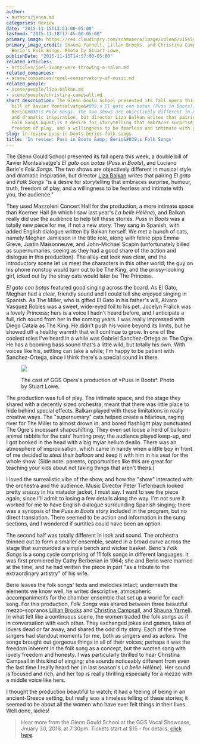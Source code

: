 ```yaml
---
author:
- authors/jenna.md
categories: Review
date: "2015-11-15T13:51:00-05:00"
lastmod: "2015-11-18T17:45:00-05:00"
primary_image: https://res.cloudinary.com/schmopera/image/upload/v1545409169/media/webhook-uploads/1447886426197/2015-11-14---GGSOperaSquare.jpg.jpg
primary_image_credit: Shauna Yarnell, Lillan Brooks, and Christina Campsall in Luciano
  Berio's Folk Songs. Photo by Stuart Lowe,
publishDate: "2015-11-15T14:57:00-05:00"
related_articles:
- articles/joel-ivany-were-throwing-a-salon.md
related_companies:
- scene/companies/royal-conservatory-of-music.md
related_people:
- scene/people/liza-balkan.md
- scene/people/christina-campsall.md
short_description: The Glenn Gould School presented its fall opera this week, a double
  bill of Xavier Montsalvatge&#039;s El gato con botas (Puss in Boots), and Luciano
  Berio&#039;s Folk Songs. The two shows are objectively different in musical style
  and dramatic inspiration, but director Liza Balkan writes that pairing El gato and
  Folk Songs &quot;is a desire for storytelling that embraces surprise, humour, truth,
  freedom of play, and a willingness to be fearless and intimate with you, the audience.&quot;
slug: in-review-puss-in-boots-berios-folk-songs
title: 'In review: Puss in Boots &amp; Berio&#039;s Folk Songs'
---
```


The Glenn Gould School presented its fall opera this week, a double bill of Xavier Montsalvatge's *El gato con botas* (*Puss in Boots*), and Luciano Berio's *Folk Songs*. The two shows are objectively different in musical style and dramatic inspiration, but director [Liza Balkan](/meet-the-director-liza-balkan/) writes that pairing *El gato* and *Folk Songs* "is a desire for storytelling that embraces surprise, humour, truth, freedom of play, and a willingness to be fearless and intimate with you, the audience."

They used Mazzoleni Concert Hall for the production, a more intimate space than Koerner Hall (in which I saw last year's *La belle Hélène*), and Balkan really did use the audience to help tell these stories. *Puss in Boots* was a totally new piece for me, if not a new story. They sang in Spanish, with added English dialogue written by Balkan herself. We met a bunch of cats, namely Meghan Jamieson in the title role, along with feline pips Emma Greve, Justin Maisonneuve, and John-Michael Scapin (unfortunately billed as supernumaries, seeing as they had a good share of the action and dialogue in this production). The alley-cat look was clear, and the introductory scene let us meet the characters in this other world; the guy on his phone nonstop would turn out to be The King, and the prissy-looking girl, icked out by the stray cats would later be The Princess. 

*El gato con botas* featured good singing across the board. As El Gato, Meghan had a clear, friendly sound and I could tell she enjoyed singing in Spanish. As The Miller, who is gifted El Gato in his father's will, Alvaro Vasquez Robles was a sweet, wide-eyed foil to his pet. Jocelyn Fralick was a lovely Princess; hers is a voice I hadn't heard before, and I anticipate a full, rich sound from her in the coming years. I was really impressed with Diego Catala as The King. He didn't push his voice beyond its limits, but he showed off a healthy warmth that will continue to grow. In one of the coolest roles I've heard in a while was Gabriel Sanchez-Ortega as The Ogre. He has a booming bass sound that's a little wild, but totally his own. With voices like his, settling can take a while; I'm happy to be patient with Sanchez-Ortega, since I think there's a special sound in there.

<figure data-type="image">

![](https://res.cloudinary.com/schmopera/image/upload/v1545409169/media/webhook-uploads/1447886517438/2015-11-14---GGSOperaPussinBoots.jpg.jpg)
<figcaption>The cast of GGS Opera's production of *Puss in Boots*. Photo by Stuart Lowe.</figcaption>
</figure>

The production was full of play. The intimate space, and the stage they shared with a decently sized orchestra, meant that there was little place to hide behind special effects. Balkan played with these limitations in really creative ways. The "supernumary" cats helped create a hilarious, raging river for The Miller to almost drown in, and bored flashlight play punctuated The Ogre's incessant shapeshifting. They even set loose a herd of balloon-animal rabbits for the cats' hunting prey; the audience played keep-up, and I got bonked in the head with a big mylar helium dealio. There was an atmosphere of improvisation, which came in handy when a little boy in front of me decided to *steal their balloon* and keep it with him in his seat for the whole show. (Side note: parents, opportunities like this are great for teaching your kids about not taking things that aren't theirs.)

I loved the surrealistic vibe of the show, and how the "show" interacted with the orchestra and the audience. Music Director Peter Tiefenbach looked pretty snazzy in his matador jacket, I must say. I want to see the piece again, since I'll admit to losing a few details along the way. I'm not sure it worked for me to have English dialogue surrounding Spanish singing; there was a synopsis of the *Puss in Boots* story included in the program, but no direct translation. There seemed to be action and information in the sung sections, and I wondered if surtitles could have been an option.

The second half was totally different in look and sound. The orchestra thinned out to form a smaller ensemble, seated in a broad curve across the stage that surrounded a simple bench and wicker basket. Berio's *Folk Songs* is a song cycle comprising of 11 folk songs in different languages. It was first premiered by Cathy Berberian in 1964; she and Berio were married at the time, and he had written the piece in part "as a tribute to the extraordinary artistry" of his wife.

Berio leaves the folk songs' texts and melodies intact; underneath the elements we know well, he writes descriptive, atmospheric accompaniments for the chamber ensemble that set up a world for each song. For this production, *Folk Songs* was shared between three beautiful mezzo-sopranos [Lillian Brooks](https://soundcloud.com/lillianbrooks) and [Christina Campsall](/scene/people/christina-campsall/), and [Shauna Yarnell](http://www.shaunayarnell.com/about/). In what felt like a continuous scene, the women traded the folk songs as if in conversation with each other. They exchanged jokes and games, tales of lovers dead or far away, and shared the odd dirty story. Each of the three singers had standout moments for me, both as singers and as actors. The songs brought out gorgeous things in all of their voices; perhaps it was the freedom inherent in the folk song as a concept, but the women sang with lovely freedom and honesty. I was particularly thrilled to hear Christina Campsall in this kind of singing; she sounds noticeably different from even the last time I really heard her (in last season's *La belle Hélène*). Her sound is focused and rich, and her top is really thrilling especially for a mezzo with a middle voice like hers. 

I thought the production beautiful to watch; it had a feeling of being in an ancient-Greece setting, but really was a timeless telling of these stories; it seemed to be about all the women who have ever felt things in their lives. Well done, ladies!

>Hear more from the Glenn Gould School at the GGS Vocal Showcase, Jnuary 30, 2016, at 7:30pm. Tickets start at $15 - for details, [click here](https://performance.rcmusic.ca/event/1516/ggs_vocal_showcase).
